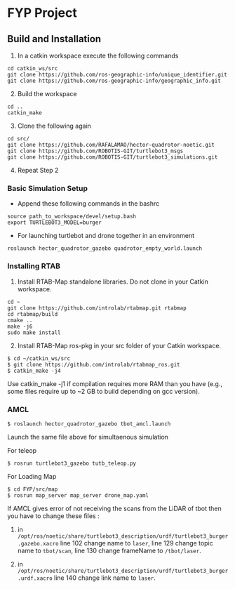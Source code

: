 # FYP Project 

## Build and Installation
1.  In a catkin workspace execute the following commands
```
cd catkin_ws/src
git clone https://github.com/ros-geographic-info/unique_identifier.git
git clone https://github.com/ros-geographic-info/geographic_info.git
```
2. Build the workspace
```
cd ..
catkin_make
```
3. Clone the following again
```
cd src/
git clone https://github.com/RAFALAMAO/hector-quadrotor-noetic.git
git clone https://github.com/ROBOTIS-GIT/turtlebot3_msgs
git clone https://github.com/ROBOTIS-GIT/turtlebot3_simulations.git
```
4. Repeat Step 2 

### Basic Simulation Setup
* Append these following commands in the bashrc
```
source path_to_workspace/devel/setup.bash
export TURTLEBOT3_MODEL=burger
```
* For launching turtlebot and drone together in an environment
```
roslaunch hector_quadrotor_gazebo quadrotor_empty_world.launch
```
### Installing RTAB 
1. Install RTAB-Map standalone libraries. Do not clone in your Catkin workspace.
```
cd ~
git clone https://github.com/introlab/rtabmap.git rtabmap
cd rtabmap/build
cmake ..
make -j6
sudo make install
```
2. Install RTAB-Map ros-pkg in your src folder of your Catkin workspace.
```
$ cd ~/catkin_ws/src
$ git clone https://github.com/introlab/rtabmap_ros.git 
$ catkin_make -j4
```
Use catkin_make -j1 if compilation requires more RAM than you have (e.g., some files require up to ~2 GB to build depending on gcc version).

### AMCL
```
$ roslaunch hector_quadrotor_gazebo tbot_amcl.launch 
``` 
Launch the same file above for simultaenous simulation

For teleop 
```
$ rosrun turtlebot3_gazebo tutb_teleop.py
```

For Loading Map
```
$ cd FYP/src/map
$ rosrun map_server map_server drone_map.yaml
```
If AMCL gives error of not receiving the scans from the LiDAR of tbot then you have to change these files :
1. in `/opt/ros/noetic/share/turtlebot3_description/urdf/turtlebot3_burger.gazebo.xacro` line 102 change name to `laser`, 
line 129 change topic name to `tbot/scan`, line 130 change frameName to `/tbot/laser`.

2. in `/opt/ros/noetic/share/turtlebot3_description/urdf/turtlebot3_burger.urdf.xacro` line 140 change link name to `laser`.


